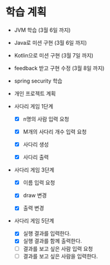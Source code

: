 # 학습 계획
- JVM 학습 (3월 6일 까지)
- Java로 미션 구현 (3월 6일 까지)
- Kotlin으로 미션 구현 (3월 7일 까지)
- feedback 받고 구현 수정 (3월 8일 까지)
- spring security 학습 
- 개인 프로젝트 계획


- 사다리 게임 1단계
  -[X] n명의 사람 입력 요청
  -[X] M개의 사다리 개수 입력 요청
  -[X] 사다리 생성
  -[X] 사다리 출력


- 사다리 게임 3단계
  - [X] 이름 입력 요청
  - [X] draw 변경
  - [X] 출력 변경


- 사다리 게임 5단계
  - [X] 실행 결과를 입력한다.
  - [X] 실행 결과를 함께 출력한다.
  - [ ] 결과를 보고 싶은 사람 입력 요청
  - [ ] 결과를 보고 싶은 사람을 입력한다.
